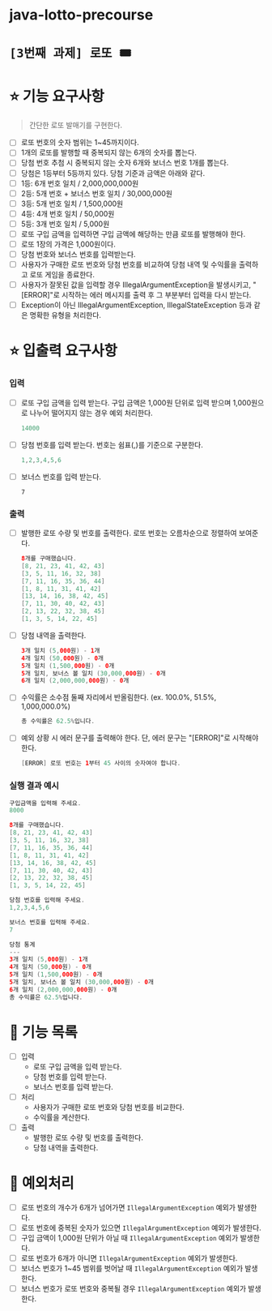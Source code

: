 # java-lotto-precourse

# ``` [3번째 과제] 로또 🎟️ ```

# ⭐️ 기능 요구사항
> 간단한 로또 발매기를 구현한다.
- [ ] 로또 번호의 숫자 범위는 1~45까지이다.
- [ ] 1개의 로또를 발행할 때 중복되지 않는 6개의 숫자를 뽑는다.
- [ ] 당첨 번호 추첨 시 중복되지 않는 숫자 6개와 보너스 번호 1개를 뽑는다.
- [ ] 당첨은 1등부터 5등까지 있다. 당첨 기준과 금액은 아래와 같다.
- [ ] 1등: 6개 번호 일치 / 2,000,000,000원
- [ ] 2등: 5개 번호 + 보너스 번호 일치 / 30,000,000원
- [ ] 3등: 5개 번호 일치 / 1,500,000원
- [ ] 4등: 4개 번호 일치 / 50,000원
- [ ] 5등: 3개 번호 일치 / 5,000원
- [ ] 로또 구입 금액을 입력하면 구입 금액에 해당하는 만큼 로또를 발행해야 한다.
- [ ] 로또 1장의 가격은 1,000원이다.
- [ ] 당첨 번호와 보너스 번호를 입력받는다.
- [ ] 사용자가 구매한 로또 번호와 당첨 번호를 비교하여 당첨 내역 및 수익률을 출력하고 로또 게임을 종료한다.
- [ ] 사용자가 잘못된 값을 입력할 경우 IllegalArgumentException을 발생시키고, "[ERROR]"로 시작하는 에러 메시지를 출력 후 그 부분부터 입력을 다시 받는다.
- [ ] Exception이 아닌 IllegalArgumentException, IllegalStateException 등과 같은 명확한 유형을 처리한다.

# ⭐️ 입출력 요구사항
### 입력
- [ ] 로또 구입 금액을 입력 받는다. 구입 금액은 1,000원 단위로 입력 받으며 1,000원으로 나누어 떨어지지 않는 경우 예외 처리한다.

    ``` java  
    14000
    ```

- [ ] 당첨 번호를 입력 받는다. 번호는 쉼표(,)를 기준으로 구분한다.

    ``` java 
    1,2,3,4,5,6 
    ```

- [ ] 보너스 번호를 입력 받는다.

    ``` 7 ```
### 출력
- [ ] 발행한 로또 수량 및 번호를 출력한다. 로또 번호는 오름차순으로 정렬하여 보여준다.

    ``` java
    8개를 구매했습니다.
    [8, 21, 23, 41, 42, 43] 
    [3, 5, 11, 16, 32, 38] 
    [7, 11, 16, 35, 36, 44] 
    [1, 8, 11, 31, 41, 42] 
    [13, 14, 16, 38, 42, 45] 
    [7, 11, 30, 40, 42, 43] 
    [2, 13, 22, 32, 38, 45] 
    [1, 3, 5, 14, 22, 45] 
    ```

- [ ] 당첨 내역을 출력한다.

    ``` java
    3개 일치 (5,000원) - 1개
    4개 일치 (50,000원) - 0개
    5개 일치 (1,500,000원) - 0개
    5개 일치, 보너스 볼 일치 (30,000,000원) - 0개
    6개 일치 (2,000,000,000원) - 0개
    ```

- [ ] 수익률은 소수점 둘째 자리에서 반올림한다. (ex. 100.0%, 51.5%, 1,000,000.0%)

    ``` java 
    총 수익률은 62.5%입니다. 
    ```

- [ ] 예외 상황 시 에러 문구를 출력해야 한다. 단, 에러 문구는 "[ERROR]"로 시작해야 한다.

    ``` java 
    [ERROR] 로또 번호는 1부터 45 사이의 숫자여야 합니다. 
    ```

### 실행 결과 예시

``` java
구입금액을 입력해 주세요.
8000

8개를 구매했습니다.
[8, 21, 23, 41, 42, 43] 
[3, 5, 11, 16, 32, 38] 
[7, 11, 16, 35, 36, 44] 
[1, 8, 11, 31, 41, 42] 
[13, 14, 16, 38, 42, 45] 
[7, 11, 30, 40, 42, 43] 
[2, 13, 22, 32, 38, 45] 
[1, 3, 5, 14, 22, 45]

당첨 번호를 입력해 주세요.
1,2,3,4,5,6

보너스 번호를 입력해 주세요.
7

당첨 통계
---
3개 일치 (5,000원) - 1개
4개 일치 (50,000원) - 0개
5개 일치 (1,500,000원) - 0개
5개 일치, 보너스 볼 일치 (30,000,000원) - 0개
6개 일치 (2,000,000,000원) - 0개
총 수익률은 62.5%입니다.
```

# 📎 기능 목록
- [ ] 입력 
  - 로또 구입 금액을 입력 받는다.
  - 당첨 번호를 입력 받는다.
  - 보너스 번호를 입력 받는다.
- [ ] 처리
  - 사용자가 구매한 로또 번호와 당첨 번호를 비교한다.
  - 수익률을 계산한다.
- [ ] 출력
  - 발행한 로또 수량 및 번호를 출력한다.
  - 당첨 내역을 출력한다.

# 🚨 예외처리 
- [ ] 로또 번호의 개수가 6개가 넘어가면 ```IllegalArgumentException``` 예외가 발생한다.
- [ ] 로또 번호에 중복된 숫자가 있으면 ```IllegalArgumentException``` 예외가 발생한다.
- [ ] 구입 금액이 1,000원 단위가 아닐 때 ```IllegalArgumentException``` 예외가 발생한다.
- [ ] 로또 번호가 6개가 아니면 ```IllegalArgumentException``` 예외가 발생한다.
- [ ] 보너스 번호가 1~45 범위를 벗어날 때 ```IllegalArgumentException``` 예외가 발생한다.
- [ ] 보너스 번호가 로또 번호와 중복될 경우 ```IllegalArgumentException``` 예외가 발생한다.